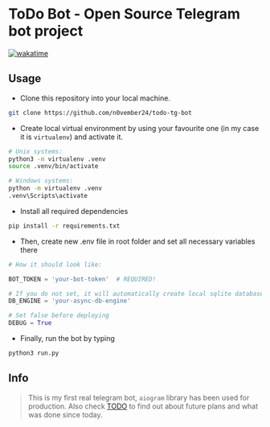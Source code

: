 # ToDo Bot - Open Source Telegram bot project
[![wakatime](https://wakatime.com/badge/user/b805ecb4-4a3d-4805-815f-410bf2e510c9/project/d08980b1-043e-4231-909f-270f22fb9637.svg)](https://wakatime.com/badge/user/b805ecb4-4a3d-4805-815f-410bf2e510c9/project/d08980b1-043e-4231-909f-270f22fb9637)
## Usage

* Clone this repository into your local machine.

```bash
git clone https://github.com/n0vember24/todo-tg-bot
```

* Create local virtual environment by using your favourite one (in my case it is `virtualenv`) and activate it.

```bash
# Unix systems:
python3 -m virtualenv .venv
source .venv/bin/activate

# Windows systems:
python -m virtualenv .venv
.venv\Scripts\activate
```

* Install all required dependencies

```bash
pip install -r requirements.txt
```

* Then, create new .env file in root folder and set all necessary variables there

```python
# How it should look like:

BOT_TOKEN = 'your-bot-token'  # REQUIRED!

# If you do not set, it will automatically create local sqlite database in bot/db folder
DB_ENGINE = 'your-async-db-engine'

# Set false before deploying
DEBUG = True
```

* Finally, run the bot by typing

```bash
python3 run.py 
```

## Info

> This is my first real telegram bot, `aiogram` library has been used for production.
> Also check [TODO](TODO.md) to find out about future plans and what was done since today.
